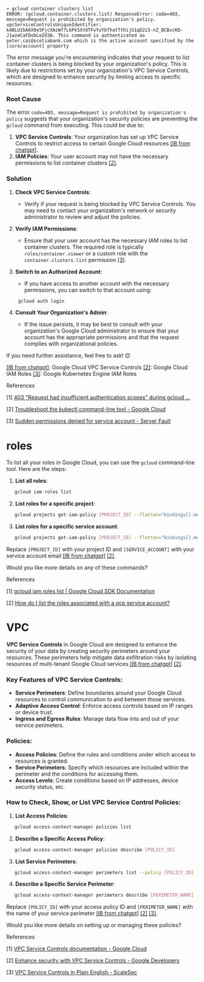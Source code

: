 
```
» gcloud container clusters list                            
ERROR: (gcloud.container.clusters.list) ResponseError: code=403, message=Request is prohibited by organization's policy. vpcServiceControlsUniqueIdentifier: k4BLU1bA6X8e5PjcXAzWf7LkPkSXYdTFvYvYbThatTthijG1qD2i5-nZ_BCBvcKD-J1wzeCaFDobLeZd3A. This command is authenticated as peter.cai@scotiabank.com which is the active account specified by the [core/account] property
```


The error message you're encountering indicates that your request to list container clusters is being blocked by your organization's policy. This is likely due to restrictions set by your organization's VPC Service Controls, which are designed to enhance security by limiting access to specific resources.

### **Root Cause**

The error `code=403, message=Request is prohibited by organization's policy` suggests that your organization's security policies are preventing the `gcloud` command from executing. This could be due to:

1. **VPC Service Controls**: Your organization has set up VPC Service Controls to restrict access to certain Google Cloud resources [[IB from chatgpt]](https://stackoverflow.com/questions/35928534/403-request-had-insufficient-authentication-scopes-during-gcloud-container-clu).
2. **IAM Policies**: Your user account may not have the necessary permissions to list container clusters [[2]](https://cloud.google.com/kubernetes-engine/docs/troubleshooting/kubectl).

### **Solution**

1. **Check VPC Service Controls**:
    
    - Verify if your request is being blocked by VPC Service Controls. You may need to contact your organization's network or security administrator to review and adjust the policies.
2. **Verify IAM Permissions**:
    
    - Ensure that your user account has the necessary IAM roles to list container clusters. The required role is typically `roles/container.viewer` or a custom role with the `container.clusters.list` permission [[3]](https://serverfault.com/questions/1044638/sudden-permissions-denied-for-service-account).
3. **Switch to an Authorized Account**:
    
    - If you have access to another account with the necessary permissions, you can switch to that account using:
    
    ```bash
     gcloud auth login
    ```
    
4. **Consult Your Organization's Admin**:
    
    - If the issue persists, it may be best to consult with your organization's Google Cloud administrator to ensure that your account has the appropriate permissions and that the request complies with organizational policies.

If you need further assistance, feel free to ask! 😊

[[IB from chatgpt]](https://stackoverflow.com/questions/35928534/403-request-had-insufficient-authentication-scopes-during-gcloud-container-clu): Google Cloud VPC Service Controls [[2]](https://cloud.google.com/kubernetes-engine/docs/troubleshooting/kubectl): Google Cloud IAM Roles [[3]](https://serverfault.com/questions/1044638/sudden-permissions-denied-for-service-account): Google Kubernetes Engine IAM Roles

  
References

[1] [403 "Request had insufficient authentication scopes" during gcloud ...](https://stackoverflow.com/questions/35928534/403-request-had-insufficient-authentication-scopes-during-gcloud-container-clu)

[2] [Troubleshoot the kubectl command-line tool - Google Cloud](https://cloud.google.com/kubernetes-engine/docs/troubleshooting/kubectl)

[3] [Sudden permissions denied for service account - Server Fault](https://serverfault.com/questions/1044638/sudden-permissions-denied-for-service-account)



# roles

To list all your roles in Google Cloud, you can use the `gcloud` command-line tool. Here are the steps:

1. **List all roles**:

```sh
   gcloud iam roles list
```

2. **List roles for a specific project**:

```sh
   gcloud projects get-iam-policy [PROJECT_ID] --flatten="bindings[].members" --format="table(bindings.role)"
```

3. **List roles for a specific service account**:

```sh
   gcloud projects get-iam-policy [PROJECT_ID] --flatten="bindings[].members" --format="table(bindings.role)" --filter="bindings.members:[SERVICE_ACCOUNT]"
```

Replace `[PROJECT_ID]` with your project ID and `[SERVICE_ACCOUNT]` with your service account email [[IB from chatgpt]](https://cloud.google.com/sdk/gcloud/reference/iam/roles/list) [[2]](https://stackoverflow.com/questions/47006062/how-do-i-list-the-roles-associated-with-a-gcp-service-account).

Would you like more details on any of these commands?

  
References

[1] [gcloud iam roles list | Google Cloud SDK Documentation](https://cloud.google.com/sdk/gcloud/reference/iam/roles/list)

[2] [How do I list the roles associated with a gcp service account?](https://stackoverflow.com/questions/47006062/how-do-i-list-the-roles-associated-with-a-gcp-service-account)

# VPC

**VPC Service Controls** in Google Cloud are designed to enhance the security of your data by creating security perimeters around your resources. These perimeters help mitigate data exfiltration risks by isolating resources of multi-tenant Google Cloud services [[IB from chatgpt]](https://cloud.google.com/vpc-service-controls/docs/) [[2]](https://developers.google.com/workspace/cloud-search/docs/guides/implement-vpc-service-controls).

### Key Features of VPC Service Controls:

- **Service Perimeters**: Define boundaries around your Google Cloud resources to control communication to and between those services.
- **Adaptive Access Control**: Enforce access controls based on IP ranges or device trust.
- **Ingress and Egress Rules**: Manage data flow into and out of your service perimeters.

### Policies:

- **Access Policies**: Define the rules and conditions under which access to resources is granted.
- **Service Perimeters**: Specify which resources are included within the perimeter and the conditions for accessing them.
- **Access Levels**: Create conditions based on IP addresses, device security status, etc.

### How to Check, Show, or List VPC Service Control Policies:

1. **List Access Policies**:

```sh
   gcloud access-context-manager policies list
```

2. **Describe a Specific Access Policy**:

```sh
   gcloud access-context-manager policies describe [POLICY_ID]
```

3. **List Service Perimeters**:

```sh
   gcloud access-context-manager perimeters list --policy [POLICY_ID]
```

4. **Describe a Specific Service Perimeter**:

```sh
   gcloud access-context-manager perimeters describe [PERIMETER_NAME] --policy [POLICY_ID]
```

Replace `[POLICY_ID]` with your access policy ID and `[PERIMETER_NAME]` with the name of your service perimeter [[IB from chatgpt]](https://cloud.google.com/vpc-service-controls/docs/) [[2]](https://developers.google.com/workspace/cloud-search/docs/guides/implement-vpc-service-controls) [[3]](https://scalesec.com/blog/vpc-service-controls-in-plain-english/).

Would you like more details on setting up or managing these policies?

  
References

[1] [VPC Service Controls documentation - Google Cloud](https://cloud.google.com/vpc-service-controls/docs/)

[2] [Enhance security with VPC Service Controls - Google Developers](https://developers.google.com/workspace/cloud-search/docs/guides/implement-vpc-service-controls)

[3] [VPC Service Controls in Plain English - ScaleSec](https://scalesec.com/blog/vpc-service-controls-in-plain-english/)